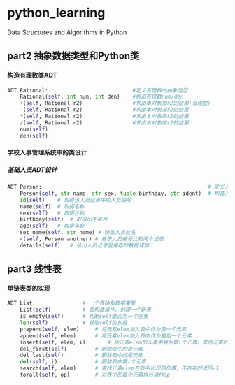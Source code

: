 # python_learning
Data Structures and Algorithms in Python



## part2 抽象数据类型和Python类

#### 构造有理数类ADT

```python
ADT Rational:							#定义有理数的抽象类型
	Rational(self, int num, int den)	#构造有理数num/den
    +(self, Rational r2)				#求出本对象加r2的结果(有理数)
    -(self, Rational r2)				#求出本对象减r2的结果
    *(self, Rational r2)				#求出本对象乘r2的结果
    /(self, Rational r2)				#求出本对象除r2的结果
    num(self)
    den(self)
```





#### 学校人事管理系统中的类设计

##### 基础人员ADT设计

```python
ADT Person:														# 定义人员抽象数据类型
    Person(self, str name, str sex, tuple birthday, str ident)	# 构造人员对象
    id(self)	# 取得该人员记录中的人员编号
    name(self)	# 取得名称
    sex(self)	# 取得性别
    birthday(self)	# 取得出生年月
    age(self)	# 取得年龄
    set_name(self, str name) # 修改人员姓名
    <(self, Person another)	# 基于人员编号比较两个记录
    details(self)	# 给出人员记录里保存的数据详情
```







## part3 线性表

#### 单链表类的实现

```python
ADT List:				# 一个表抽象数据类型
    List(self)			# 表构造操作，创建一个新表
    is_empty(self)		# 判断self是否为一个空表
    len(self)			# 获取self的长度
    prepend(self, elem)		# 将元素elem加入表中作为第一个元素
    append(self, elem)		# 将元素elem加入表中作为最后一个元素
    insert(self, elem, i)		# 将元素elem加入表中最为第i个元素，其他元素的顺序不变
    del_first(self)			# 删除表中的首元素
    del_last(self)			# 删除表中的尾元素
    del(self, i)			# 删除表中第i个元素
    search(self, elem)		# 查找元素elem在表中出现的位置，不存在时返回-1
    forall(self, op)		# 对表中的每个元素执行操作op
```

